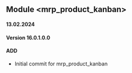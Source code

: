 ## Module <mrp_product_kanban>

#### 13.02.2024
#### Version 16.0.1.0.0
#### ADD

- Initial commit for mrp_product_kanban